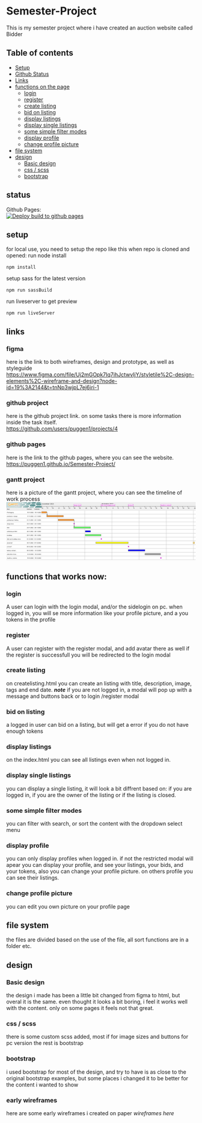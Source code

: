 # Semester-Project
This is my semester project where i have created an auction website called Bidder

## Table of contents
* [Setup](#setup)
* [Github Status](#status)
* [Links](#links)
* [functions on the page](#functions-that-works-now)
    * [login](#login)
    * [register](#register)
    * [create listing](#create-listing)
    * [bid on listing](#bid-on-listing)
    * [display listings](#display-listings)
    * [display single listings](#display-single-listings)
    * [some simple filter modes](#some-simple-filter-modes)
    * [display profile](#display-profile)
    * [change profile picture](#change-profile-picture)
* [file system](#file-system)
* [design](#design)
    * [Basic design](#basic-design)
    * [css / scss](#css-scss)
    * [bootstrap](#bootstrap)


## status
Github Pages: <br>
[![Deploy build to github pages](https://github.com/puggen1/Semester-Project/actions/workflows/ghPages.yml/badge.svg)](https://github.com/puggen1/Semester-Project/actions/workflows/ghPages.yml)

## setup
for local use, you need to setup the repo like this
when repo is cloned and opened:
run node install
```
npm install
```
setup sass for the latest version
```
npm run sassBuild
```
run liveserver to get preview
```
npm run liveServer
```


## links
### figma
here is the link to both wireframes, design and prototype, as well as styleguide
https://www.figma.com/file/Uj2mGOpk7Iq7ihJctwvIjY/styletile%2C-design-elements%2C-wireframe-and-design?node-id=19%3A2144&t=tnNp3wjpL7ej6iri-1
### github project
here is the github project link. on some tasks there is more information inside the task itself. <br>
https://github.com/users/puggen1/projects/4
### github pages
here is the link to the github pages, where you can see the website. <br>
https://puggen1.github.io/Semester-Project/

### gantt project
here is a picture of the gantt project, where you can see the timeline of work process
![gantt prosjekt](./assets/readmeAssets/semester-project-2022.png)

## functions that works now:

### login
A user can login with the login modal, and/or the sidelogin on pc.
when logged in, you will se more information like your profile picture, and a you tokens in the profile
### register
A user can register with the register modal, and add avatar there as well
if the register is successfull you will be redirected to the login modal
### create listing
on createlisting.html you can create an listing with title, description, image, tags and end date.
**_note_** if you are not logged in, a modal will pop up with a message and buttons back or to login /register modal
### bid on listing
a logged in user can bid on a listing, but will get a error if you do not have enough tokens
### display listings
on the index.html you can see all listings even when not logged in.
### display single listings
you can display a single listing, it will look a bit diffrent based on: if you are logged in, if you are the owner of the listing or if the listing is closed.
### some simple filter modes
you can filter with search, or sort the content with the dropdown select menu
### display profile
you can only display profiles when logged in. if not the restricted modal will apear
you can display your profile, and see your listings, your bids, and your tokens, also you can change your profile picture.
on others profile you can see their listings.

### change profile picture
you can edit you own picture on your profile page

## file system
the files are divided based on the use of the file, all sort functions are in a folder etc.

## design
### Basic design
the design i made has been a little bit changed from figma to html, but overal it is the same.
even thought it looks a bit boring, i feel it works well with the content. only on some pages it feels not that great.

### css / scss
there is some custom scss added, most if for image sizes and buttons for pc version
the rest is bootstrap
### bootstrap
i used bootstrap for most of the design, and try to have is as close to the original bootstrap examples, but some places i changed it to be better for the content i wanted to show

### early wireframes
here are some early wireframes i created on paper
*wireframes here*

